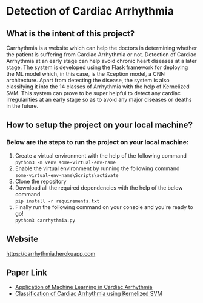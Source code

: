 # Detection of Cardiac Arrhythmia

## What is the intent of this project?
Carrhythmia is a website which can help the doctors in determining whether the patient is suffering from Cardiac Arrhythmia or not. Detection of Cardiac Arrhythmia at an early stage can help avoid chronic heart diseases at a later stage. The system is developed using the Flask framework for deploying the ML model which, in this case, is the Xception model, a CNN architecture. Apart from detecting the disease, the system is also classifying it into the 14 classes of Arrhythmia with the help of Kernelized SVM. This system can prove to be super helpful to detect any cardiac irregularities at an early stage so as to avoid any major diseases or deaths in the future.

## How to setup the project on your local machine?
### Below are the steps to run the project on your local machine:

1. Create a virtual environment with the help of the following command  
``` python3 -m venv some-virtual-env-name ```
2. Enable the virtual environment by running the following command  
``` some-virtual-env-name\Scripts\activate ```
3. Clone the repository
4. Download all the required dependencies with the help of the below command  
``` pip install -r requirements.txt ```
5. Finally run the following command on your console and you're ready to go!  
``` python3 carrhythmia.py ```

## Website 
https://carrhythmia.herokuapp.com


## Paper Link
- [Application of Machine Learning in Cardiac Arrhythmia](https://www.taylorfrancis.com/chapters/edit/10.1201/9781003133681-7/application-machine-learning-cardiac-arrhythmia-gresha-bhatia-shefali-athavale-yogita-bhatia-tanya-mohanani-akanksha-mittal?context=ubx&refId=d0e1a0d0-c3c3-45e5-a739-50b258375893)
- [Classification of Cardiac Arrhythmia using Kernelized SVM](https://ieeexplore.ieee.org/document/9143000)

